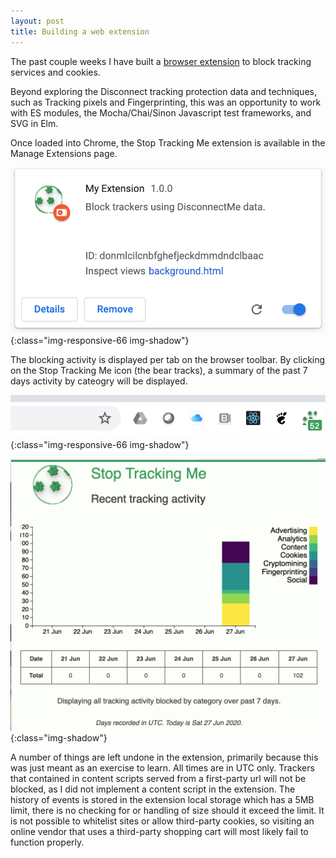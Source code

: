 ```yaml
---
layout: post
title: Building a web extension
---
```


The past couple weeks I have built a [browser extension](https://github.com/aahamlin/stoptrackingme-extension) to block tracking services and cookies.

Beyond exploring the Disconnect tracking protection data and techniques, such as Tracking pixels and Fingerprinting, this was an opportunity to work with ES modules, the Mocha/Chai/Sinon Javascript test frameworks, and SVG in Elm.

Once loaded into Chrome, the Stop Tracking Me extension is available in the Manage Extensions page.

![Extension](/files/stoptrackingme/stoptrackingme-ext.png){:class="img-responsive-66 img-shadow"}

The blocking activity is displayed per tab on the browser toolbar. By clicking on the Stop Tracking Me icon \(the bear tracks\), a summary of the past 7 days activity by cateogry will be displayed.

![toolbar ui](/files/stoptrackingme/toolbar-badge-ui.png){:class="img-responsive-66 img-shadow"}

![popup ui](/files/stoptrackingme/popup-ui.png){:class="img-shadow"}

A number of things are left undone in the extension, primarily because this was just meant as an exercise to learn. All times are in UTC only. Trackers that contained in content scripts served from a first-party url will not be blocked, as I did not implement a content script in the extension. The history of events is stored in the extension local storage which has a 5MB limit, there is no checking for or handling of size should it exceed the limit. It is not possible to whitelist sites or allow third-party cookies, so visiting an online vendor that uses a third-party shopping cart will most likely fail to function properly.
